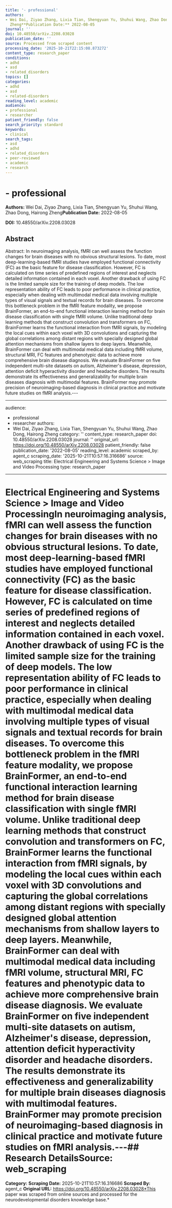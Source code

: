 ```yaml
---
title: '- professional'
authors:
- Wei Dai, Ziyao Zhang, Lixia Tian, Shengyuan Yu, Shuhui Wang, Zhao Dong, Hairong
  Zheng**Publication Date:** 2022-08-05
journal: ''
doi: 10.48550/arXiv.2208.03028
publication_date: ''
source: Processed from scraped content
processing_date: '2025-10-21T22:15:08.873272'
content_type: research_paper
conditions:
- adhd
- asd
- related_disorders
topics: []
categories:
- adhd
- asd
- related-disorders
reading_level: academic
audience:
- professional
- researcher
patient_friendly: false
search_priority: standard
keywords:
- clinical
search_tags:
- asd
- adhd
- related_disorders
- peer-reviewed
- academic
- research
---
```


# - professional

**Authors:** Wei Dai, Ziyao Zhang, Lixia Tian, Shengyuan Yu, Shuhui Wang, Zhao Dong, Hairong Zheng**Publication Date:** 2022-08-05

**DOI:** 10.48550/arXiv.2208.03028

## Abstract

Abstract:
In neuroimaging analysis, fMRI can well assess the function changes for brain diseases with no obvious structural lesions. To date, most deep-learning-based fMRI studies have employed functional connectivity (FC) as the basic feature for disease classification. However, FC is calculated on time series of predefined regions of interest and neglects detailed information contained in each voxel. Another drawback of using FC is the limited sample size for the training of deep models. The low representation ability of FC leads to poor performance in clinical practice, especially when dealing with multimodal medical data involving multiple types of visual signals and textual records for brain diseases. To overcome this bottleneck problem in the fMRI feature modality, we propose BrainFormer, an end-to-end functional interaction learning method for brain disease classification with single fMRI volume. Unlike traditional deep learning methods that construct convolution and transformers on FC, BrainFormer learns the functional interaction from fMRI signals, by modeling the local cues within each voxel with 3D convolutions and capturing the global correlations among distant regions with specially designed global attention mechanisms from shallow layers to deep layers. Meanwhile, BrainFormer can deal with multimodal medical data including fMRI volume, structural MRI, FC features and phenotypic data to achieve more comprehensive brain disease diagnosis. We evaluate BrainFormer on five independent multi-site datasets on autism, Alzheimer's disease, depression, attention deficit hyperactivity disorder and headache disorders. The results demonstrate its effectiveness and generalizability for multiple brain diseases diagnosis with multimodal features. BrainFormer may promote precision of neuroimaging-based diagnosis in clinical practice and motivate future studies on fMRI analysis.---

---
audience:
- professional
- researcher
authors:
- Wei Dai, Ziyao Zhang, Lixia Tian, Shengyuan Yu, Shuhui Wang, Zhao Dong, Hairong
Zheng
category: ''
content_type: research_paper
doi: 10.48550/arXiv.2208.03028
journal: ''
original_url: https://doi.org/10.48550/arXiv.2208.03028
patient_friendly: false
publication_date: '2022-08-05'
reading_level: academic
scraped_by: agent_c
scraping_date: '2025-10-21T10:57:16.316686'
source: web_scraping
title: Electrical Engineering and Systems Science > Image and Video Processing
type: research_paper
---
# Electrical Engineering and Systems Science > Image and Video ProcessingIn neuroimaging analysis, fMRI can well assess the function changes for brain diseases with no obvious structural lesions. To date, most deep-learning-based fMRI studies have employed functional connectivity (FC) as the basic feature for disease classification. However, FC is calculated on time series of predefined regions of interest and neglects detailed information contained in each voxel. Another drawback of using FC is the limited sample size for the training of deep models. The low representation ability of FC leads to poor performance in clinical practice, especially when dealing with multimodal medical data involving multiple types of visual signals and textual records for brain diseases. To overcome this bottleneck problem in the fMRI feature modality, we propose BrainFormer, an end-to-end functional interaction learning method for brain disease classification with single fMRI volume. Unlike traditional deep learning methods that construct convolution and transformers on FC, BrainFormer learns the functional interaction from fMRI signals, by modeling the local cues within each voxel with 3D convolutions and capturing the global correlations among distant regions with specially designed global attention mechanisms from shallow layers to deep layers. Meanwhile, BrainFormer can deal with multimodal medical data including fMRI volume, structural MRI, FC features and phenotypic data to achieve more comprehensive brain disease diagnosis. We evaluate BrainFormer on five independent multi-site datasets on autism, Alzheimer's disease, depression, attention deficit hyperactivity disorder and headache disorders. The results demonstrate its effectiveness and generalizability for multiple brain diseases diagnosis with multimodal features. BrainFormer may promote precision of neuroimaging-based diagnosis in clinical practice and motivate future studies on fMRI analysis.---## Research Details**Source:** web_scraping
**Category:**
**Scraping Date:** 2025-10-21T10:57:16.316686
**Scraped By:** agent_c
**Original URL:** https://doi.org/10.48550/arXiv.2208.03028*This paper was scraped from online sources and processed for the neurodevelopmental disorders knowledge base.*